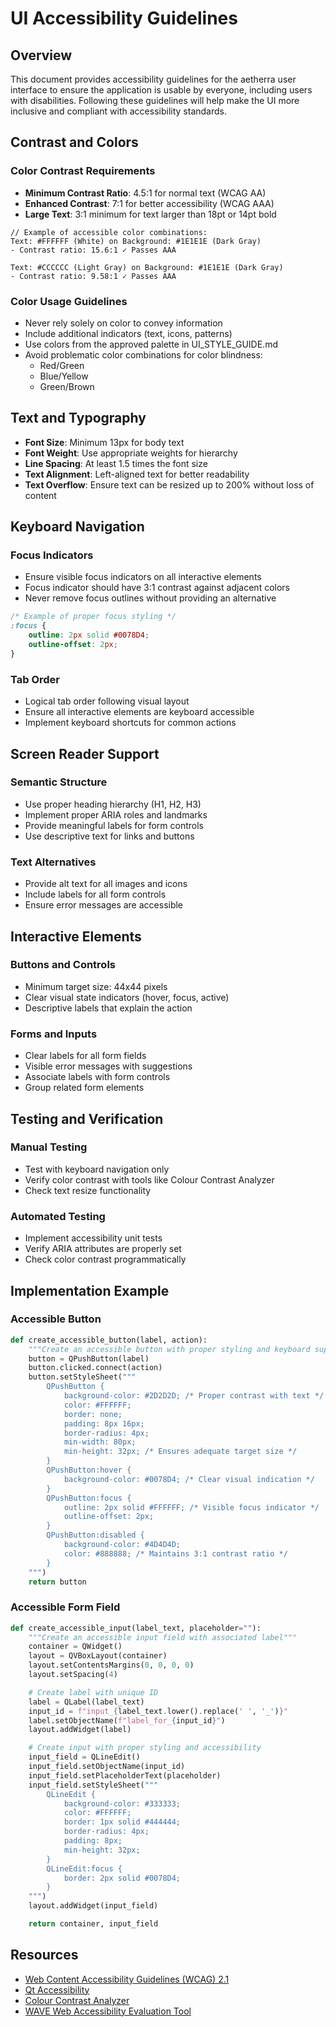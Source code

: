 # UI Accessibility Guidelines

## Overview

This document provides accessibility guidelines for the aetherra user interface to ensure the application is usable by everyone, including users with disabilities. Following these guidelines will help make the UI more inclusive and compliant with accessibility standards.

## Contrast and Colors

### Color Contrast Requirements

- **Minimum Contrast Ratio**: 4.5:1 for normal text (WCAG AA)
- **Enhanced Contrast**: 7:1 for better accessibility (WCAG AAA)
- **Large Text**: 3:1 minimum for text larger than 18pt or 14pt bold

```
// Example of accessible color combinations:
Text: #FFFFFF (White) on Background: #1E1E1E (Dark Gray)
- Contrast ratio: 15.6:1 ✓ Passes AAA

Text: #CCCCCC (Light Gray) on Background: #1E1E1E (Dark Gray)
- Contrast ratio: 9.58:1 ✓ Passes AAA
```

### Color Usage Guidelines

- Never rely solely on color to convey information
- Include additional indicators (text, icons, patterns)
- Use colors from the approved palette in UI_STYLE_GUIDE.md
- Avoid problematic color combinations for color blindness:
  - Red/Green
  - Blue/Yellow
  - Green/Brown

## Text and Typography

- **Font Size**: Minimum 13px for body text
- **Font Weight**: Use appropriate weights for hierarchy
- **Line Spacing**: At least 1.5 times the font size
- **Text Alignment**: Left-aligned text for better readability
- **Text Overflow**: Ensure text can be resized up to 200% without loss of content

## Keyboard Navigation

### Focus Indicators

- Ensure visible focus indicators on all interactive elements
- Focus indicator should have 3:1 contrast against adjacent colors
- Never remove focus outlines without providing an alternative

```css
/* Example of proper focus styling */
:focus {
    outline: 2px solid #0078D4;
    outline-offset: 2px;
}
```

### Tab Order

- Logical tab order following visual layout
- Ensure all interactive elements are keyboard accessible
- Implement keyboard shortcuts for common actions

## Screen Reader Support

### Semantic Structure

- Use proper heading hierarchy (H1, H2, H3)
- Implement proper ARIA roles and landmarks
- Provide meaningful labels for form controls
- Use descriptive text for links and buttons

### Text Alternatives

- Provide alt text for all images and icons
- Include labels for all form controls
- Ensure error messages are accessible

## Interactive Elements

### Buttons and Controls

- Minimum target size: 44x44 pixels
- Clear visual state indicators (hover, focus, active)
- Descriptive labels that explain the action

### Forms and Inputs

- Clear labels for all form fields
- Visible error messages with suggestions
- Associate labels with form controls
- Group related form elements

## Testing and Verification

### Manual Testing

- Test with keyboard navigation only
- Verify color contrast with tools like Colour Contrast Analyzer
- Check text resize functionality

### Automated Testing

- Implement accessibility unit tests
- Verify ARIA attributes are properly set
- Check color contrast programmatically

## Implementation Example

### Accessible Button

```python
def create_accessible_button(label, action):
    """Create an accessible button with proper styling and keyboard support"""
    button = QPushButton(label)
    button.clicked.connect(action)
    button.setStyleSheet("""
        QPushButton {
            background-color: #2D2D2D; /* Proper contrast with text */
            color: #FFFFFF;
            border: none;
            padding: 8px 16px;
            border-radius: 4px;
            min-width: 80px;
            min-height: 32px; /* Ensures adequate target size */
        }
        QPushButton:hover {
            background-color: #0078D4; /* Clear visual indication */
        }
        QPushButton:focus {
            outline: 2px solid #FFFFFF; /* Visible focus indicator */
            outline-offset: 2px;
        }
        QPushButton:disabled {
            background-color: #4D4D4D;
            color: #888888; /* Maintains 3:1 contrast ratio */
        }
    """)
    return button
```

### Accessible Form Field

```python
def create_accessible_input(label_text, placeholder=""):
    """Create an accessible input field with associated label"""
    container = QWidget()
    layout = QVBoxLayout(container)
    layout.setContentsMargins(0, 0, 0, 0)
    layout.setSpacing(4)

    # Create label with unique ID
    label = QLabel(label_text)
    input_id = f"input_{label_text.lower().replace(' ', '_')}"
    label.setObjectName(f"label_for_{input_id}")
    layout.addWidget(label)

    # Create input with proper styling and accessibility
    input_field = QLineEdit()
    input_field.setObjectName(input_id)
    input_field.setPlaceholderText(placeholder)
    input_field.setStyleSheet("""
        QLineEdit {
            background-color: #333333;
            color: #FFFFFF;
            border: 1px solid #444444;
            border-radius: 4px;
            padding: 8px;
            min-height: 32px;
        }
        QLineEdit:focus {
            border: 2px solid #0078D4;
        }
    """)
    layout.addWidget(input_field)

    return container, input_field
```

## Resources

- [Web Content Accessibility Guidelines (WCAG) 2.1](https://www.w3.org/TR/WCAG21/)
- [Qt Accessibility](https://doc.qt.io/qt-5/accessible.html)
- [Colour Contrast Analyzer](https://developer.paciellogroup.com/resources/contrastanalyser/)
- [WAVE Web Accessibility Evaluation Tool](https://wave.webaim.org/)
